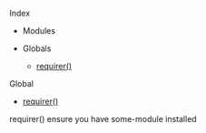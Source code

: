 Index

* Modules

* Globals
  * [requirer()](#requirer)

Global
* [requirer()](#requirer)

<a name="requirer"></a>
requirer()
ensure you have some-module installed

